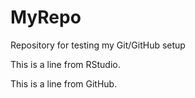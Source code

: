 # MyRepo
Repository for testing my Git/GitHub setup

This is a line from RStudio.

This is a line from GitHub.
